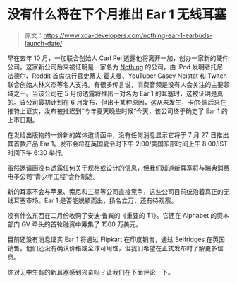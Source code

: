 # 没有什么将在下个月推出 Ear 1 无线耳塞

> 原文：<https://www.xda-developers.com/nothing-ear-1-earbuds-launch-date/>

早在去年 10 月，一加联合创始人 Carl Pei 透露他将离开一加，创办一家新的硬件公司。这家新公司后来被证明是一家名为 [Nothing](https://www.anrdoezrs.net/links/100122946/type/dlg/sid/UUxdaUeUpU3637/https://nothing.tech/) 的公司，由 iPod 发明者托尼·法德尔、Reddit 首席执行官史蒂夫·霍夫曼、YouTuber Casey Neistat 和 Twitch 联合创始人林义杰等名人支持。有很多传言说，消费音频是没有人会关注的主要领域之一。当该公司在 5 月份透露将推出一对名为 Ear 1 的耳塞时，这被证明是真的。该公司最初计划在 6 月发布，但出于某种原因，这从未发生，卡尔·佩后来在推特上证实，发布被推迟到“今年夏天晚些时候”今天，该公司终于确定了 Ear 1 的上市日期。

在发给出版物的一份新的媒体邀请函中，没有任何消息显示它将于 7 月 27 日推出其首款产品 Ear 1。发布会将在英国夏令时下午 2:00/美国东部时间上午 8:00/IST 时间下午 6:30 举行。

虽然邀请函没有透露任何关于规格或设计的信息，但我们知道新耳塞将与瑞典消费电子公司“青少年工程”合作制造。

新的耳塞不会与苹果、索尼和三星等公司直接竞争，这些公司目前统治着真正的无线耳塞市场。Ear 1 是否能脱颖而出，扬名立万，还有待观察。

没有什么东西在二月份收购了安迪·鲁宾的《重要的 T1》。它还在 Alphabet 的资本部门 GV 牵头的首轮融资中筹集了 1500 万美元。

目前还没有消息证实 Ear 1 将通过 Flipkart 在印度销售，通过 Selfridges 在英国销售。他们还没有确认价格或全球可用性，但我们希望在正式发布时了解更多信息。

你对无中生有的新耳塞感到兴奋吗？让我们在下面评论一下。